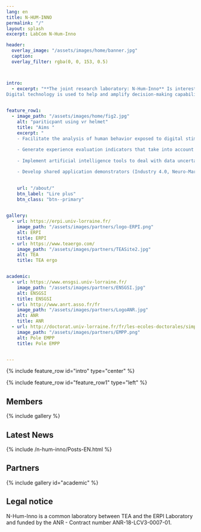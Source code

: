```yaml
---
lang: en
title: N-HUM-INNO
permalink: "/"
layout: splash
excerpt: LabCom N-Hum-Inno

header:
  overlay_image: "/assets/images/home/banner.jpg"
  caption: 
  overlay_filter: rgba(0, 0, 153, 0.5)



intro: 
  - excerpt: "**The joint research laboratory: N-Hum-Inno** Is interested in the study of digitally supported human-human and human-machine interactions, with the vision of : technology at the service of people.
Digital technology is used to help and amplify decision-making capabilities in increasingly complex environments (increased information processing, more frequent stakeholder interactions, real vs. virtual interfaces, etc.)."
 

feature_row1:
  - image_path: "/assets/images/home/fig2.jpg" 
    alt: "pariticpant using vr helmet"
    title: "Aims "
    excerpt: "
    - Facilitate the analysis of human behavior exposed to digital stimuli
    
    - Generate experience evaluation indicators that take into account the diversity of data and provide useful information to designers and users
    
    - Implement artificial intelligence tools to deal with data uncertainty

    - Develop shared application demonstrators (Industry 4.0, Neuro-Marketing, Smart-City...) "

    
    url: "/about/"
    btn_label: "Lire plus"
    btn_class: "btn--primary"
    

gallery:
  - url: https://erpi.univ-lorraine.fr/
    image_path: "/assets/images/partners/logo-ERPI.png"
    alt: ERPI
    title: ERPI
  - url: https://www.teaergo.com/
    image_path: "/assets/images/partners/TEASite2.jpg"
    alt: TEA
    title: TEA ergo


academic:
  - url: https://www.ensgsi.univ-lorraine.fr/
    image_path: "/assets/images/partners/ENSGSI.jpg"
    alt: ENSGSI
    title: ENSGSI
  - url: http://www.anrt.asso.fr/fr
    image_path: "/assets/images/partners/LogoANR.jpg"
    alt: ANR
    title: ANR
  - url: http://doctorat.univ-lorraine.fr/fr/les-ecoles-doctorales/simppe/presentation
    image_path: "/assets/images/partners/EMPP.png"
    alt: Pole EMPP
    title: Pole EMPP    


---
```




{% include feature_row id="intro" type="center" %}

{% include feature_row id="feature_row1" type="left" %}



## Members

{% include gallery %}

## Latest News


{% include /n-hum-inno/Posts-EN.html %}


## Partners

{% include gallery id="academic" %}

## Legal notice

N-Hum-Inno is a common laboratory between TEA and the ERPI Laboratory and funded by the ANR - Contract number ANR-18-LCV3-0007-01.
